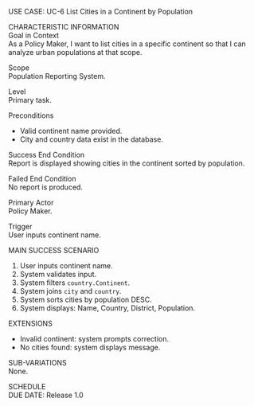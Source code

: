 USE CASE: UC-6 List Cities in a Continent by Population

CHARACTERISTIC INFORMATION  
Goal in Context  
As a Policy Maker, I want to list cities in a specific continent so that I can analyze urban populations at that scope.

Scope  
Population Reporting System.

Level  
Primary task.

Preconditions
- Valid continent name provided.
- City and country data exist in the database.

Success End Condition  
Report is displayed showing cities in the continent sorted by population.

Failed End Condition  
No report is produced.

Primary Actor  
Policy Maker.

Trigger  
User inputs continent name.

MAIN SUCCESS SCENARIO
1. User inputs continent name.
2. System validates input.
3. System filters `country.Continent`.
4. System joins `city` and `country`.
5. System sorts cities by population DESC.
6. System displays: Name, Country, District, Population.

EXTENSIONS
- Invalid continent: system prompts correction.
- No cities found: system displays message.

SUB-VARIATIONS  
None.

SCHEDULE  
DUE DATE: Release 1.0
